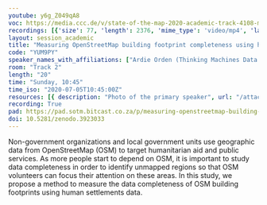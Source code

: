 ```yaml
---
youtube: y6g_Z049qA8
voc: https://media.ccc.de/v/state-of-the-map-2020-academic-track-4108-measuring-openstreetmap-building-footprint-completeness-using-human-settlement-layers
recordings: [{'size': 77, 'length': 2376, 'mime_type': 'video/mp4', 'language': 'eng', 'filename': 'sotm2020-4108-eng-Measuring_OpenStreetMap_building_footprint_completeness_using_human_settlement_layers_sd.mp4', 'state': 'new', 'folder': 'h264-sd', 'high_quality': False, 'width': 720, 'height': 576, 'updated_at': '2020-07-18T00:20:06.153+02:00', 'recording_url': 'https://cdn.media.ccc.de/events/sotm/2020/h264-sd/sotm2020-4108-eng-Measuring_OpenStreetMap_building_footprint_completeness_using_human_settlement_layers_sd.mp4', 'url': 'https://media.ccc.de/public/recordings/47537', 'event_url': 'https://media.ccc.de/public/events/e8e6eea5-dc0f-5819-b9cb-01c6e188458f', 'conference_url': 'https://media.ccc.de/public/conferences/sotm2020'}, {'size': 234, 'length': 2376, 'mime_type': 'video/webm', 'language': 'eng', 'filename': 'sotm2020-4108-eng-Measuring_OpenStreetMap_building_footprint_completeness_using_human_settlement_layers_webm-hd.webm', 'state': 'new', 'folder': 'webm-hd', 'high_quality': True, 'width': 1920, 'height': 1080, 'updated_at': '2020-07-18T00:13:24.317+02:00', 'recording_url': 'https://cdn.media.ccc.de/events/sotm/2020/webm-hd/sotm2020-4108-eng-Measuring_OpenStreetMap_building_footprint_completeness_using_human_settlement_layers_webm-hd.webm', 'url': 'https://media.ccc.de/public/recordings/47535', 'event_url': 'https://media.ccc.de/public/events/e8e6eea5-dc0f-5819-b9cb-01c6e188458f', 'conference_url': 'https://media.ccc.de/public/conferences/sotm2020'}, {'size': 36, 'length': 2376, 'mime_type': 'audio/mpeg', 'language': 'eng', 'filename': 'sotm2020-4108-eng-Measuring_OpenStreetMap_building_footprint_completeness_using_human_settlement_layers_mp3.mp3', 'state': 'new', 'folder': 'mp3', 'high_quality': False, 'width': 0, 'height': 0, 'updated_at': '2020-07-17T23:49:06.147+02:00', 'recording_url': 'https://cdn.media.ccc.de/events/sotm/2020/mp3/sotm2020-4108-eng-Measuring_OpenStreetMap_building_footprint_completeness_using_human_settlement_layers_mp3.mp3', 'url': 'https://media.ccc.de/public/recordings/47529', 'event_url': 'https://media.ccc.de/public/events/e8e6eea5-dc0f-5819-b9cb-01c6e188458f', 'conference_url': 'https://media.ccc.de/public/conferences/sotm2020'}, {'size': 90, 'length': 2376, 'mime_type': 'video/webm', 'language': 'eng', 'filename': 'sotm2020-4108-eng-Measuring_OpenStreetMap_building_footprint_completeness_using_human_settlement_layers_webm-sd.webm', 'state': 'new', 'folder': 'webm-sd', 'high_quality': False, 'width': 720, 'height': 576, 'updated_at': '2020-07-17T23:01:57.435+02:00', 'recording_url': 'https://cdn.media.ccc.de/events/sotm/2020/webm-sd/sotm2020-4108-eng-Measuring_OpenStreetMap_building_footprint_completeness_using_human_settlement_layers_webm-sd.webm', 'url': 'https://media.ccc.de/public/recordings/47513', 'event_url': 'https://media.ccc.de/public/events/e8e6eea5-dc0f-5819-b9cb-01c6e188458f', 'conference_url': 'https://media.ccc.de/public/conferences/sotm2020'}, {'size': 214, 'length': 2376, 'mime_type': 'video/mp4', 'language': 'eng', 'filename': 'sotm2020-4108-eng-Measuring_OpenStreetMap_building_footprint_completeness_using_human_settlement_layers_hd.mp4', 'state': 'new', 'folder': 'h264-hd', 'high_quality': True, 'width': 1920, 'height': 1080, 'updated_at': '2020-07-17T22:41:47.065+02:00', 'recording_url': 'https://cdn.media.ccc.de/events/sotm/2020/h264-hd/sotm2020-4108-eng-Measuring_OpenStreetMap_building_footprint_completeness_using_human_settlement_layers_hd.mp4', 'url': 'https://media.ccc.de/public/recordings/47505', 'event_url': 'https://media.ccc.de/public/events/e8e6eea5-dc0f-5819-b9cb-01c6e188458f', 'conference_url': 'https://media.ccc.de/public/conferences/sotm2020'}]
layout: session_academic
title: "Measuring OpenStreetMap building footprint completeness using human settlement layers"
code: "YUM9PY"
speaker_names_with_affiliations: ["Ardie Orden (Thinking Machines Data Science\r)", "Ren Avell Flores (Thinking Machines Data Science\r)", "Pia Faustino (Thinking Machines Data Science\r)", "Mark Steve Samson (Thinking Machines Data Science)"]
room: "Track 2"
length: "20"
time: "Sunday, 10:45"
time_iso: "2020-07-05T10:45:00Z"
resources: [{ description: "Photo of the primary speaker", url: "/attachments/YUM9PY_primary_speaker_photo_arik6pZ.png" },{ description: "Bio of the primary speaker", url: "/attachments/YUM9PY_primary_speaker_bio_4j0Obwx" }]
recording: True
pad: https://pad.sotm.bitcast.co.za/p/measuring-openstreetmap-building-footprint-complet
doi: 10.5281/zenodo.3923033
---
```

Non-government organizations and local government units use geographic data from OpenStreetMap (OSM) to target humanitarian aid and public services. As more people start to depend on OSM, it is important to study data completeness in order to identify unmapped regions so that OSM volunteers can focus their attention on these areas. In this study, we propose a method to measure the data completeness of OSM building footprints using human settlements data.
